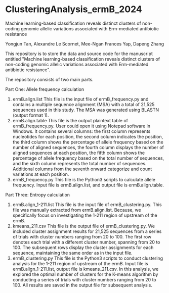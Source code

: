 # ClusteringAnalysis_ermB_2024
 
Machine learning-based classification reveals distinct clusters of non-coding genomic allelic variations associated with Erm-mediated antibiotic resistance

Yongjun Tan, Alexandre Le Scornet, Mee-Ngan Frances Yap, Dapeng Zhang

This repository is to store the data and source code for the manuscript entitled "Machine learning-based classification reveals distinct clusters of non-coding genomic allelic variations associated with Erm-mediated antibiotic resistance".

The repository consists of two main parts.

Part One: Allele frequency calculation
1. ermB.align.list
   This file is the input file of ermB_frequency.py and contains a multiple sequence alignment (MSA) with a total of 21,525 sequences used in this study. The MSA was generated using BLASTN (output format 1).
2. ermB.align.table
   This file is the output plaintext table of ermB_frequency.py. User could open it using Notepad software in Windows. It contains several columns: the first column represents nucleotides for each position, the second column indicates the position, the third column shows the percentage of allele frequency based on the number of aligned sequences, the fourth column displays the number of aligned sequences at each position, the fifth column shows the percentage of allele frequency based on the total number of sequences, and the sixth column represents the total number of sequences. Additional columns from the seventh onward categorize and count variations at each position.
4. ermB_frequency.py
   This file is the Python3 scripts to calculate allele frequency. Input file is ermB.align.list, and output file is ermB.align.table.

Part Three: Entropy calculation
1. ermB.align_1-211.list
   This file is the input file of ermB_clustering.py. This file was manually extracted from ermB.align.list. Because, we specifically focus on investigating the 1-211 region of upstream of the ermB.
2. kmeans_211.csv
   This file is the output file of ermB_clustering.py. We included cluster assignment results for 21,525 sequences from a series of trials with cluster numbers ranging from 20 to 100. The first row denotes each trial with a different cluster number, spanning from 20 to 100. The subsequent rows display the cluster assignments for each sequence, maintaining the same order as in the input file.
5. ermB_clustering.py
   This file is the Python3 scripts to conduct clustering analysis for the 1-211 region of upstream of the ermB. Input file is ermB.align_1-211.list, output file is kmeans_211.csv. In this analysis, we explored the optimal number of clusters for the K-means algorithm by conducting a series of trials with cluster numbers ranging from 20 to 100. All results are saved in the output file for subsequent analysis.
